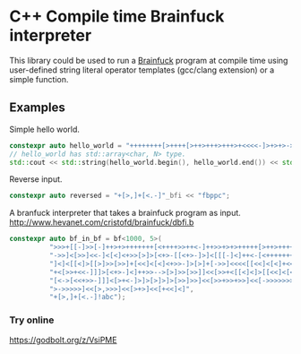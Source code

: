# C++ Compile time Brainfuck interpreter
This library could be used to run a [Brainfuck](https://en.wikipedia.org/wiki/Brainfuck) program at compile time using user-defined string literal operator templates (gcc/clang extension) or a simple function.

## Examples

Simple hello world.
```cpp
constexpr auto hello_world = "++++++++[>++++[>++>+++>+++>+<<<<-]>+>+>->>+[<]<-]>>.>---.+++++++..+++.>>.<-.<.+++.------.--------.>>+.>++."_bf;
// hello_world has std::array<char, N> type.
std::cout << std::string(hello_world.begin(), hello_world.end()) << std::endl;
```

Reverse input.
```cpp
constexpr auto reversed = "+[>,]+[<.-]"_bfi << "fbppc";
```

A branfuck interpreter that takes a brainfuck program as input.
http://www.hevanet.com/cristofd/brainfuck/dbfi.b
```cpp
constexpr auto bf_in_bf = bf<1000, 5>(
          ">>>+[[-]>>[-]++>+>+++++++[<++++>>++<-]++>>+>+>+++++[>++>++++++<<-]+>>>,<++[[>["
          "->>]<[>>]<<-]<[<]<+>>[>]>[<+>-[[<+>-]>]<[[[-]<]++<-[<+++++++++>[<->-]>>]>>]]<<"
          "]<]<[[<]>[[>]>>[>>]+[<<]<[<]<+>>-]>[>]+[->>]<<<<[[<<]<[<]+<<[+>+<<-[>-->+<<-[>"
          "+<[>>+<<-]]]>[<+>-]<]++>>-->[>]>>[>>]]<<[>>+<[[<]<]>[[<<]<[<]+[-<+>>-[<<+>++>-"
          "[<->[<<+>>-]]]<[>+<-]>]>[>]>]>[>>]>>]<<[>>+>>+>>]<<[->>>>>>>>]<<[>.>>>>>>>]<<["
          ">->>>>>]<<[>,>>>]<<[>+>]<<[+<<]<]",
          "+[>,]+[<.-]!abc");
```

### Try online
https://godbolt.org/z/VsiPME
